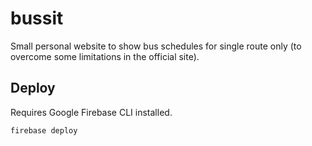 # bussit

Small personal website to show bus schedules for single route only (to overcome some limitations in the official site).

## Deploy

Requires Google Firebase CLI installed.

    firebase deploy
